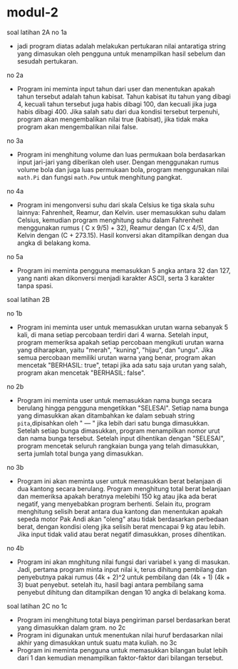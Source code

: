 # modul-2
soal latihan 2A
no 1a
  - jadi program diatas adalah melakukan pertukaran nilai antaratiga string yang dimasukan oleh pengguna untuk menampilkan hasil sebelum dan sesudah pertukaran.
    
no 2a
  - Program ini meminta input tahun dari user dan menentukan apakah tahun tersebut adalah tahun kabisat. Tahun kabisat itu tahun yang dibagi 4, kecuali tahun tersebut juga habis dibagi 100, dan kecuali jika juga habis dibagi 400. Jika salah satu dari dua kondisi tersebut terpenuhi, program akan mengembalikan nilai true (kabisat), jika tidak maka program akan mengembalikan nilai false.

no 3a
  - Program ini menghitung volume dan luas permukaan bola berdasarkan input jari-jari yang diberikan oleh user. Dengan menggunakan rumus volume bola dan juga luas permukaan bola, program menggunakan nilai `math.Pi` dan fungsi `math.Pow` untuk menghitung pangkat.

no 4a
 - Program ini mengonversi suhu dari skala Celsius ke tiga skala suhu lainnya: Fahrenheit, Reamur, dan Kelvin. user memasukkan suhu dalam Celsius, kemudian program menghitung suhu dalam Fahrenheit menggunakan rumus ( C x 9/5) + 32), Reamur dengan (C x 4/5), dan Kelvin dengan (C + 273.15). Hasil konversi akan ditampilkan dengan dua angka di belakang koma.

no 5a
  - Program ini meminta pengguna memasukkan 5 angka antara 32 dan 127, yang nanti akan dikonversi menjadi karakter ASCII, serta 3 karakter tanpa spasi. 

soal latihan 2B

no 1b
 - Program ini meminta user untuk memasukkan urutan warna sebanyak 5 kali, di mana setiap percobaan terdiri dari 4 warna. Setelah input, program memeriksa apakah setiap percobaan mengikuti urutan warna yang diharapkan, yaitu "merah", "kuning", "hijau", dan "ungu". Jika semua percobaan memiliki urutan warna yang benar, program akan mencetak "BERHASIL: true", tetapi jika ada satu saja urutan yang salah, program akan mencetak "BERHASIL: false".

no 2b
 - Program ini meminta user untuk memasukkan nama bunga secara berulang hingga pengguna mengetikkan "SELESAI". Setiap nama bunga yang dimasukkan akan ditambahkan ke dalam sebuah string `pita`,dipisahkan oleh " — " jika lebih dari satu bunga dimasukkan. Setelah setiap bunga dimasukkan, program menampilkan nomor urut dan nama bunga tersebut. Setelah input dihentikan dengan "SELESAI", program mencetak seluruh rangkaian bunga yang telah dimasukkan, serta jumlah total bunga yang dimasukkan.

no 3b
  - Program ini akan meminta user untuk memasukkan berat belanjaan di dua kantong secara berulang. Program menghitung total berat belanjaan dan memeriksa apakah beratnya melebihi 150 kg atau jika ada berat negatif, yang menyebabkan program berhenti. Selain itu, program menghitung selisih berat antara dua kantong dan menentukan apakah sepeda motor Pak Andi akan "oleng" atau tidak berdasarkan perbedaan berat, dengan kondisi oleng jika selisih berat mencapai 9 kg atau lebih. Jika input tidak valid atau berat negatif dimasukkan, proses dihentikan.

no 4b
  - Program ini akan mnghitung nilai fungsi dari variabel `k` yang di masukan. Jadi, pertama program minta input nilai `k`, terus dihitung pembilang dan penyebutnya pakai rumus (4k + 2)^2 untuk pembilang dan
     (4k + 1) (4k + 3) buat penyebut. setelah itu, hasil bagi antara pembilang sama penyebut dihitung dan ditampilkan dengan 10 angka di belakang koma.

soal latihan 2C
no 1c
- Program ini menghitung total biaya pengiriman parsel berdasarkan berat yang dimasukkan dalam gram.
no 2c
- Program ini digunakan untuk menentukan nilai huruf berdasarkan nilai akhir yang dimasukkan untuk suatu mata kuliah.
no 3c
- Program ini meminta pengguna untuk memasukkan bilangan bulat lebih dari 1 dan kemudian menampilkan faktor-faktor dari bilangan tersebut.
